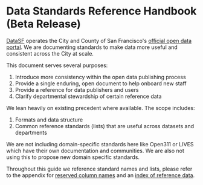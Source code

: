 # Data Standards Reference Handbook \(Beta Release\)

[DataSF](https://datasf.org) operates the City and County of San Francisco's [official open data portal](https://data.sfgov.org). We are documenting standards to make data more useful and consistent across the City at scale.

This document serves several purposes:

1. Introduce more consistency within the open data publishing process
2. Provide a single enduring, open document to help onboard new staff
3. Provide a reference for data publishers and users
4. Clarify departmental stewardship of certain reference data

We lean heavily on existing precedent where available. The scope includes:

1. Formats and data structure
2. Common reference standards \(lists\) that are useful across datasets and departments

We are not including domain-specific standards here like Open311 or LIVES which have their own documentation and communities. We are also not using this to propose new domain specific standards.

Throughout this guide we reference standard names and lists, please refer to the appendix for [reserved column names](/formats/reserved-column-names.md) and an [index of reference data](/reference-index.md).

